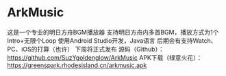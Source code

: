# ArkMusic

这是一个专业的明日方舟BGM播放器
支持明日方舟内多首BGM，播放方式为1个Intro+无限个Loop
使用Android Studio开发，Java语言
后期会有支持Watch、PC、iOS的打算（也许）
下周将正式发布
源码（Github）：https://github.com/SuzYgoldenglow/ArkMusic
APK下载（绿意火花）：https://greenspark.rhodesisland.cn/arkmusic.apk
